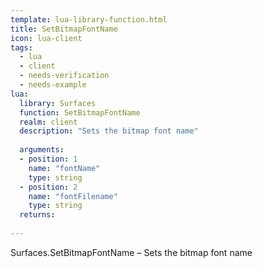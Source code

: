 ```yaml
---
template: lua-library-function.html
title: SetBitmapFontName
icon: lua-client
tags:
  - lua
  - client
  - needs-verification
  - needs-example
lua:
  library: Surfaces
  function: SetBitmapFontName
  realm: client
  description: "Sets the bitmap font name"
  
  arguments:
  - position: 1
    name: "fontName"
    type: string
  - position: 2
    name: "fontFilename"
    type: string
  returns:
    
---
```


<div class="lua__search__keywords">
Surfaces.SetBitmapFontName &#x2013; Sets the bitmap font name
</div>
